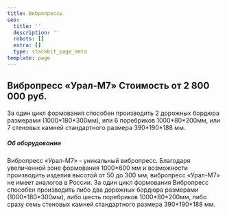 ```yaml
---
title: Вибропрессы
seo:
  title: ''
  description: ''
  robots: []
  extra: []
  type: stackbit_page_meta
template: page
---
```

## Вибропресс «Урал-М7»&#xA;&#xA;Стоимость от 2 800 000 руб.&#xA;                     &#xA;

За один цикл формования способен производить 2 дорожных бордюра 
размерами (1000\*180\*300мм), или 6 поребриков 1000\*80\*200мм, или 7 
стеновых камней стандартного размера 390\*190\*188 мм.



##### Об оборудовании&#xA;                      &#xA;                            &#xA;

Вибропресс «Урал-М7» - уникальный 
вибропресс. Благодаря увеличенной зоне формования 1000\*600 мм и 
возможности производить изделия высотой от 50 до 300 мм, вибропресс 
«Урал-М7» не имеет аналогов в России. За один цикл формования Вибропресс
 способен производить либо два дорожных бордюра размерами 
(1000\*180\*300мм), либо шесть поребриков 1000\*80\*200мм, либо сразу семь 
стеновых камней стандартного размера 390\*190\*188 мм.
